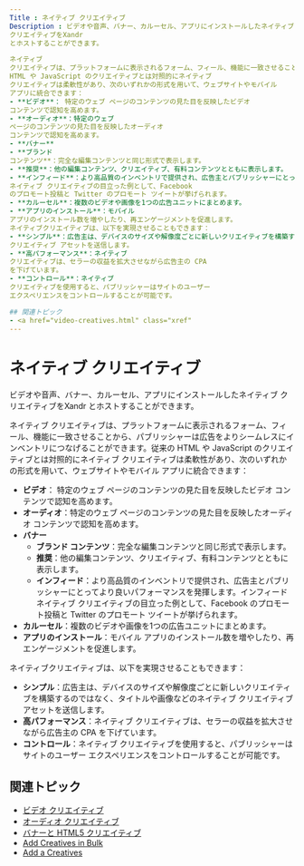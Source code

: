 ```yaml
---
Title : ネイティブ クリエイティブ
Description : ビデオや音声、バナー、カルーセル、アプリにインストールしたネイティブ
クリエイティブをXandr
とホストすることができます。

ネイティブ
クリエイティブは、プラットフォームに表示されるフォーム、フィール、機能に一致させることから、パブリッシャーは広告をよりシームレスにインベントリにつなげることができます。従来の
HTML や JavaScript のクリエイティブとは対照的にネイティブ
クリエイティブは柔軟性があり、次のいずれかの形式を用いて、ウェブサイトやモバイル
アプリに統合できます：
- **ビデオ**： 特定のウェブ ページのコンテンツの見た目を反映したビデオ
コンテンツで認知を高めます。
- **オーディオ**：特定のウェブ
ページのコンテンツの見た目を反映したオーディオ
コンテンツで認知を高めます。
- **バナー**
- **ブランド
コンテンツ**：完全な編集コンテンツと同じ形式で表示します。
- **推奨**：他の編集コンテンツ、クリエイティブ、有料コンテンツとともに表示します。
- **インフィード**：より高品質のインベントリで提供され、広告主とパブリッシャーにとってより良いパフォーマンスを発揮します。インフィード
ネイティブ クリエイティブの目立った例として、Facebook
のプロモート投稿と Twitter のプロモート ツイートが挙げられます。
- **カルーセル**：複数のビデオや画像を1つの広告ユニットにまとめます。
- **アプリのインストール**：モバイル
アプリのインストール数を増やしたり、再エンゲージメントを促進します。
ネイティブクリエイティブは、以下を実現させることもできます：
- **シンプル**：広告主は、デバイスのサイズや解像度ごとに新しいクリエイティブを構築するのではなく、タイトルや画像などのネイティブ
クリエイティブ アセットを送信します。
- **高パフォーマンス**：ネイティブ
クリエイティブは、セラーの収益を拡大させながら広告主の CPA
を下げています。
- **コントロール**：ネイティブ
クリエイティブを使用すると、パブリッシャーはサイトのユーザー
エクスペリエンスをコントロールすることが可能です。

## 関連トピック
- <a href="video-creatives.html" class="xref"
---
```



# ネイティブ クリエイティブ



ビデオや音声、バナー、カルーセル、アプリにインストールしたネイティブ
クリエイティブをXandr
とホストすることができます。



ネイティブ
クリエイティブは、プラットフォームに表示されるフォーム、フィール、機能に一致させることから、パブリッシャーは広告をよりシームレスにインベントリにつなげることができます。従来の
HTML や JavaScript のクリエイティブとは対照的にネイティブ
クリエイティブは柔軟性があり、次のいずれかの形式を用いて、ウェブサイトやモバイル
アプリに統合できます：

- **ビデオ**： 特定のウェブ ページのコンテンツの見た目を反映したビデオ
  コンテンツで認知を高めます。
- **オーディオ**：特定のウェブ
  ページのコンテンツの見た目を反映したオーディオ
  コンテンツで認知を高めます。
- **バナー**
  - **ブランド
    コンテンツ**：完全な編集コンテンツと同じ形式で表示します。
  - **推奨**：他の編集コンテンツ、クリエイティブ、有料コンテンツとともに表示します。
  - **インフィード**：より高品質のインベントリで提供され、広告主とパブリッシャーにとってより良いパフォーマンスを発揮します。インフィード
    ネイティブ クリエイティブの目立った例として、Facebook
    のプロモート投稿と Twitter のプロモート ツイートが挙げられます。
- **カルーセル**：複数のビデオや画像を1つの広告ユニットにまとめます。
- **アプリのインストール**：モバイル
  アプリのインストール数を増やしたり、再エンゲージメントを促進します。





ネイティブクリエイティブは、以下を実現させることもできます：

- **シンプル**：広告主は、デバイスのサイズや解像度ごとに新しいクリエイティブを構築するのではなく、タイトルや画像などのネイティブ
  クリエイティブ アセットを送信します。
- **高パフォーマンス**：ネイティブ
  クリエイティブは、セラーの収益を拡大させながら広告主の CPA
  を下げています。
- **コントロール**：ネイティブ
  クリエイティブを使用すると、パブリッシャーはサイトのユーザー
  エクスペリエンスをコントロールすることが可能です。





## 関連トピック

- <a href="video-creatives.html" class="xref"
  title="ビデオ クリエイティブを Xandr とホストしたり、サードパーティの広告サーバーを介して取引することができます。非ビデオ オーバーレイ クリエイティブなどのプレーヤーのトップに配信される非リニア クリエイティブは、サポートされていません。">ビデオ
  クリエイティブ</a>
- <a href="audio-creatives.html" class="xref"
  title="オーディオ クリエイティブを Xandr とホストしたり、従来のラジオやストリーミング ラジオ（TuneIn）、音楽ストリーミング（Spotify）、ポッドキャストに向けて作成されたサードパーティの広告サーバーを介して取引したりすることができます。">オーディオ
  クリエイティブ</a>
- <a href="banner-and-html5-creatives.html" class="xref"
  title="Xandr を利用してバナーや HTML5 などの一般的なディスプレイ クリエイティブをホストしたり、サードパーティの広告サーバーを介してトラフィックを管理したりすることが可能です。">バナーと
  HTML5 クリエイティブ</a>
- <a
  href="https://docs.xandr.com/bundle/invest_invest-standard/page/topics/add-creatives-in-bulk.html"
  class="xref" target="_blank">Add Creatives in Bulk</a>
- <a
  href="https://docs.xandr.com/bundle/invest_invest-standard/page/topics/add-a-creative.html"
  class="xref" target="_blank">Add a Creatives</a>